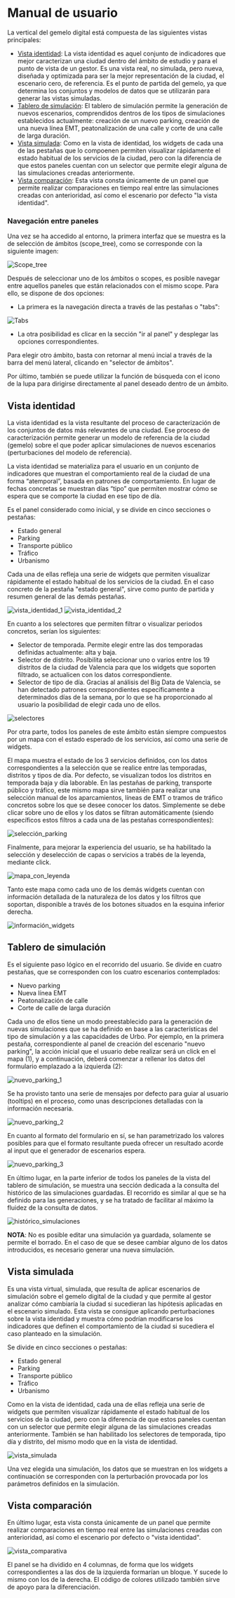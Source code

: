 # Manual de usuario

La vertical del gemelo digital está compuesta de las siguientes vistas principales:

- [Vista identidad](#vista_identidad): La vista identidad es aquel conjunto de indicadores que mejor caracterizan una ciudad dentro del ámbito de estudio y para el punto de vista de un gestor. Es una vista real, no simulada, pero nueva, diseñada y optimizada para ser la mejor representación de la ciudad, el escenario cero, de referencia. Es el punto de partida del gemelo, ya que determina los conjuntos y modelos de datos que se utilizarán para generar las vistas simuladas.
- [Tablero de simulación](#tablero_de_simulación): El tablero de simulación permite la generación de nuevos escenarios, comprendidos dentros de los tipos de simulaciones establecidos actualmente: creación de un nuevo parking, creación de una nueva línea EMT, peatonalización de una calle y corte de una calle de larga duración.
- [Vista simulada](#vista_simulada): Como en la vista de identidad, los widgets de cada una de las pestañas que lo compoenen permiten visualizar rápidamente el estado habitual de los servicios de la ciudad, pero con la diferencia de que estos paneles cuentan con un selector que permite elegir alguna de las simulaciones creadas anteriormente.
- [Vista comparación](#vista_comparación): Esta vista consta únicamente de un panel que permite realizar comparaciones en tiempo real entre las simulaciones creadas con anterioridad, así como el escenario por defecto "la vista identidad".

### Navegación entre paneles

Una vez se ha accedido al entorno, la primera interfaz que se muestra es la de selección de ámbitos (scope_tree), como se corresponde con la siguiente imagen:

![Scope_tree](scope_tree.png)

Después de seleccionar uno de los ámbitos o scopes, es posible navegar entre aquellos paneles que están relacionados con el mismo scope. Para ello, se dispone de dos opciones: 

- La primera es la navegación directa a través de las pestañas o "tabs":

![Tabs](tabs.png)

- La otra posibilidad es clicar en la sección "ir al panel" y desplegar las opciones correspondientes. 

Para elegir otro ámbito, basta con retornar al menú incial a través de la barra del menú lateral, clicando en "selector de ámbitos".

Por último, también se puede utilizar la función de búsqueda con el icono de la lupa para dirigirse directamente al panel deseado dentro de un ámbito.

## Vista identidad

 La vista identidad es la vista resultante del proceso de caracterización de los conjuntos de datos más relevantes de una ciudad. Ese proceso de caracterización permite generar un modelo de referencia de la ciudad (gemelo) sobre el que poder aplicar simulaciones de nuevos escenarios (perturbaciones del modelo de referencia).​

 La vista identidad se materializa para el usuario en un conjunto de indicadores que muestran el comportamiento real de la ciudad de una forma “atemporal”, basada en patrones de comportamiento. En lugar de fechas concretas se muestran días “tipo” que permiten mostrar cómo se espera que se comporte la ciudad en ese tipo de día. 
 
 Es el panel considerado como inicial, y se divide en cinco secciones o pestañas:

- Estado general
- Parking
- Transporte público
- Tráfico
- Urbanismo

Cada una de ellas refleja una serie de widgets que permiten visualizar rápidamente el estado habitual de los servicios de la ciudad. En el caso concreto de la pestaña "estado general", sirve como punto de partida y resumen general de las demás pestañas.

![vista_identidad_1](https://github.com/warpcomdev/digitaltwin-vertical/assets/127782936/8258514b-7383-4690-9368-1542bdf6125d)
![vista_identidad_2](https://github.com/warpcomdev/digitaltwin-vertical/assets/127782936/372e9a6b-0459-4d7f-8301-9854cba76e11)

En cuanto a los selectores que permiten filtrar o visualizar periodos concretos, serían los siguientes:

- Selector de temporada. Permite elegir entre las dos temporadas definidas actualmente: alta y baja.
- Selector de distrito. Posibilita seleccionar uno o varios entre los 19 distritos de la ciudad de Valencia para que los widgets que soporten filtrado, se actualicen con los datos correspondiente.
- Selector de tipo de día. Gracias al análisis del Big Data de Valencia, se han detectado patrones correspondientes específicamente a determinados días de la semana, por lo que se ha proporcionado al usuario la posibilidad de elegir cada uno de ellos.

![selectores](https://github.com/warpcomdev/digitaltwin-vertical/assets/127782936/ab56b9ac-9786-4802-a628-6c1bbeec7b2d)

Por otra parte, todos los paneles de este ámbito están siempre compuestos por un mapa con el estado esperado de los servicios, así como una serie de widgets.

El mapa muestra el estado de los 3 servicios definidos, con los datos correspondientes a la selección que se realice entre las temporadas, distritos y tipos de día. Por defecto, se visualizan todos los distritos en temporada baja y día laborable.
En las pestañas de parking, transporte público y tráfico, este mismo mapa sirve también para realizar una selección manual de los aparcamientos, líneas de EMT o tramos de tráfico concretos sobre los que se desee conocer los datos. Simplemente se debe clicar sobre uno de ellos y los datos se filtran automáticamente (siendo específicos estos filtros a cada una de las pestañas correspondientes):

![selección_parking](https://github.com/warpcomdev/digitaltwin-vertical/assets/127782936/76cca4c3-6eaa-4564-af05-fda36692af06)


Finalmente, para mejorar la experiencia del usuario, se  ha habilitado la selección y deselección de capas o servicios a trabés de la leyenda, mediante click.

![mapa_con_leyenda](https://github.com/warpcomdev/digitaltwin-vertical/assets/127782936/8e4438a9-3b55-46a6-92e3-44fc5e496ac7)

Tanto este mapa como cada uno de los demás widgets cuentan con información detallada de la naturaleza de los datos y los filtros que soportan, disponible a través de los botones situados en la esquina inferior derecha.

![información_widgets](https://github.com/warpcomdev/digitaltwin-vertical/assets/127782936/e57695fc-53e2-4970-883c-ae727b88a99b)

## Tablero de simulación

 Es el siguiente paso lógico en el recorrido del usuario.
 Se divide en cuatro pestañas, que se corresponden con los cuatro escenarios contemplados:

- Nuevo parking
- Nueva línea EMT
- Peatonalización de calle
- Corte de calle de larga duración

Cada uno de ellos tiene un modo preestablecido para la generación de nuevas simulaciones que se ha definido en base a las características del tipo de simulación y a las capacidades de Urbo. Por ejemplo, en la primera pestaña, correspondiente al panel de creación del escenario "nuevo parking", la acción inicial que el usuario debe realizar será un click en el mapa (1), y a continuación, deberá comenzar a rellenar los datos del formulario emplazado a la izquierda (2):

![nuevo_parking_1](https://github.com/warpcomdev/digitaltwin-vertical/assets/127782936/f0f5cec2-7f9b-46e3-933e-6da209813858)

Se ha provisto tanto una serie de mensajes por defecto para guiar al usuario (tooltips) en el proceso, como unas descripciones detalladas con la información necesaria. 

![nuevo_parking_2](https://github.com/warpcomdev/digitaltwin-vertical/assets/127782936/d2f46d24-46ee-4145-a94c-56a37df355f2)

En cuanto al formato del formulario en sí, se han parametrizado los valores posibles para que el formato resultante pueda ofrecer un resultado acorde al input que el generador de escenarios espera.

![nuevo_parking_3](https://github.com/warpcomdev/digitaltwin-vertical/assets/127782936/41ac127d-df7f-4c7a-8336-c16e5d9390b0)

En último lugar, en la parte inferior de todos los paneles de la vista del tablero de simulación, se muestra una sección dedicada a la consulta del histórico de las simulaciones guardadas.
El recorrido es similar al que se ha definido para las generaciones, y se ha tratado de facilitar al máximo la fluidez de la consulta de datos.

![histórico_simulaciones](https://github.com/warpcomdev/digitaltwin-vertical/assets/127782936/80d9e550-b1a4-4ceb-a381-6fa3dd5d66d4)

**NOTA**: No es posible editar una simulación ya guardada, solamente se permite el borrado. En el caso de que se desee cambiar alguno de los datos introducidos, es necesario generar una nueva simulación.

## Vista simulada

 Es una vista virtual, simulada, que resulta de aplicar escenarios de simulación sobre el gemelo digital de la ciudad y que permite al gestor analizar cómo cambiaría la ciudad si sucedieran las hipótesis aplicadas en el escenario simulado.
 Esta vista se consigue aplicando perturbaciones sobre la vista identidad y muestra cómo podrían modificarse los indicadores que definen el comportamiento de la ciudad si sucediera el caso planteado en la simulación.​
  
 Se divide en cinco secciones o pestañas:

- Estado general
- Parking
- Transporte público
- Tráfico
- Urbanismo

Como en la vista de identidad, cada una de ellas refleja una serie de widgets que permiten visualizar rápidamente el estado habitual de los servicios de la ciudad, pero con la diferencia de que estos paneles cuentan con un selector que permite elegir alguna de las simulaciones creadas anteriormente. También se han habilitado los selectores de temporada, tipo día y distrito, del mismo modo que en la vista de identidad.

![vista_simulada](https://github.com/warpcomdev/digitaltwin-vertical/assets/127782936/5ac6afe0-f4ff-464f-a585-d6afd56969e6)

Una vez elegida una simulación, los datos que se muestran en los widgets a continuación se corresponden con la perturbación provocada por los parámetros definidos en la simulación. 

## Vista comparación

En último lugar, esta vista consta únicamente de un panel que permite realizar comparaciones en tiempo real entre las simulaciones creadas con anterioridad, así como el escenario por defecto o "vista identidad".

![vista_comparativa](https://github.com/warpcomdev/digitaltwin-vertical/assets/127782936/5ef24407-fad8-48da-9be9-e3d96cf6ce0a)

El panel se ha dividido en 4 columnas, de forma que los widgets correspondientes a las dos de la izquierda formarían un bloque. Y sucede lo mismo con los de la derecha. El código de colores utilizado también sirve de apoyo para la diferenciación.






